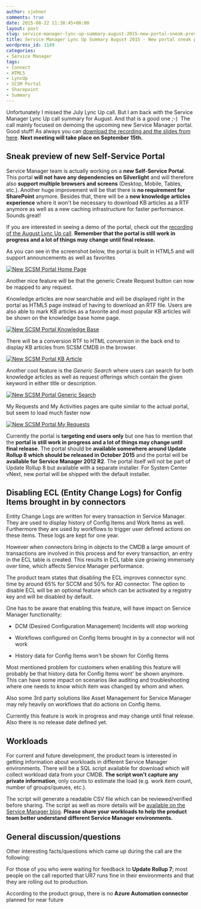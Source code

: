 ```yaml
---
author: sjohner
comments: true
date: 2015-08-22 11:38:45+00:00
layout: post
slug: service-manager-lync-up-summary-august-2015-new-portal-sneak-preview
title: Service Manager Lync Up Summary August 2015 - New portal sneak preview
wordpress_id: 1149
categories:
- Service Manager
tags:
- Connect
- HTML5
- LyncUp
- SCSM Portal
- Sharepoint
- Summary
---
```


Unfortunately I missed the July Lync Up call. But I am back with the Service Manager Lync Up call summary for August. And that is a good one ;-)  The call mainly focused on demoing the upcoming new Service Manager portal. Good stuff! As always you can [download the recording and the slides from here](http://1drv.ms/1r5Czkf). **Next meeting will take place on September 15th.**





## Sneak preview of new Self-Service Portal




Service Manager team is actually working on a **new Self-Service Portal**. This portal **will not have any dependencies on Silverlight** and will therefore also **support multiple browsers and screens** (Desktop, Mobile, Tables, etc.). Another huge improvement will be that there is **no requirement for SharePoint** anymore. Besides that, there will be a **new knowledge articles experience** where it won't be necessary to download KB articles as a RTF anymore as well as a new caching infrastructure for faster performance. Sounds great!

<!-- more -->


If you are interested in seeing a demo of the portal, check out the [recording of the August Lync Up call](http://1drv.ms/1r5Czkf). **Remember that the portal is still work in progress and a lot of things may change until final release.**




As you can see in the screenshot below, the portal is built in HTML5 and will support announcements as well as favorites




[![New SCSM Portal Home Page](/images/newscsmportal_home.png?w=660)](/images/newscsmportal_home.png)




Another nice feature will be that the generic Create Request button can now be mapped to any request.




Knowledge articles are now searchable and will be displayed right in the portal as HTML5 page instead of having to download an RTF file. Users are also able to mark KB articles as a favorite and most popular KB articles will be shown on the knowledge base home page.




[![New SCSM Portal Knowledge Base](/images/newscsmportal_kb.png?w=660)](/images/newscsmportal_kb.png)




There will be a conversion RTF to HTML conversion in the back end to display KB articles from SCSM CMDB in the browser.




[![New SCSM Portal KB Article](/images/newscsmportal_kbarticle.png?w=660)](/images/newscsmportal_kbarticle.png)




Another cool feature is the _Generic Search_ where users can search for both knowledge articles as well as request offerings which contain the given keyword in either title or description.




[![New SCSM Portal Generic Search](/images/newscsmportal_genericsearch.png?w=660)](/images/newscsmportal_genericsearch.png)




My Requests and My Activities pages are quite similar to the actual portal, but seem to load much faster now




[![New SCSM Portal My Requests](/images/newscsmportal_myrequests.png?w=660)](/images/newscsmportal_myrequests.png)




Currently the portal is **targeting end users only** but one has to mention that the **portal is still work in progress and a lot of things may change until final release**. The portal should be **available somewhere around Update Rollup 8 which should be released in October 2015** and the portal will be **available for Service Manager 2012 R2**. The portal itself will not be part of Update Rollup 8 but available with a separate installer. For System Center vNext, new portal will be shipped with the default installer.





## Disabling ECL (Entity Change Logs) for Config Items brought in by connectors




Entity Change Logs are written for every transaction in Service Manager. They are used to display history of Config Items and Work Items as well. Furthermore they are used by workflows to trigger user defined actions on these items. These logs are kept for one year.




However when connectors bring in objects to the CMDB a large amount of transactions are involved in this process and for every transaction, an entry in the ECL table is created. This results in ECL table size growing immensely over time, which affects Service Manager performance.




The product team states that disabling the ECL improves connector sync time by around 65% for SCCM and 50% for AD connector. The option to disable ECL will be an optional feature which can be activated by a registry key and will be disabled by default.




One has to be aware that enabling this feature, will have impact on Service Manager functionality:






	
  * DCM (Desired Configuration Management) Incidents will stop working

	
  * Workflows configured on Config Items brought in by a connector will not work

	
  * History data for Config Items won't be shown for Config Items




Most mentioned problem for customers when enabling this feature will probably be that history data for Config Items wont' be shown anymore. This can have some impact on scenarios like auditing and troubleshooting where one needs to know which item was changed by whom and when.




Also some 3rd party solutions like Asset Management for Service Manager may rely heavily on workflows that do actions on Config Items.




Currently this feature is work in progress and may change until final release. Also there is no release date defined yet.





## Workloads




For current and future development, the product team is interested in getting information about workloads in different Service Manager environments. There will be a SQL script available for download which will collect workload data from your CMDB. **The script won't capture any private information**, only counts to estimate the load (e.g. work item count, number of groups/queues, etc.).




The script will generate a readable CSV file which can be reviewed/verified before sharing. The script as well as more details will be [available on the Service Manager blog](http://blogs.technet.com/b/servicemanager/). **Please share your workloads to help the product team better understand different Service Manager environments.**





## **General discussion/questions**




Other interesting facts/questions which came up during the call are the following:




For those of you who were waiting for feedback to **Update Rollup 7**; most people on the call reported that UR7 runs fine in their environments and that they are rolling out to production.




According to the product group, there is no **Azure Automation connector** planned for near future
